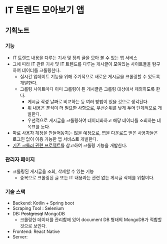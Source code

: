 # IT 트렌드 모아보기 앱
## 기획노트
### 기능
* IT 트렌드 내용을 다루는 기사 및 정리 글을 모아 볼 수 있는 앱 서비스
* 그에 따라 IT 관련 기사 및 IT 트렌드를 다루는 게시글이 모여있는 사이트들을 탐구하여 데이터를 크롤링한다.
  * 실시간 업데이트 기능을 위해 주기적으로 새로운 게시글을 크롤링할 수 있도록 개발한다.
  * 크롤링 사이트마다 이미 크롤링이 된 게시글은 크롤링 대상에서 제외하도록 한다.
    * 게시글 작성 날짜로 비교하는 등 여러 방법이 있을 것으로 생각된다.
    * 위 내용은 분석이 더 필요한 사항으로, 우선순위를 낮게 두어 단계적으로 개발한다.
    * 우선적으로 게시글을 크롤링하여 데이터화하고 해당 데이터를 조회하는 데 목표를 둔다.
* 따로 사용자 계정을 만들어놓지는 않을 예정으로, 앱을 다운로드 받은 사용자들은 로그인 없이 이용 가능한 앱 서비스로 개발한다.
* [기존 크롤러 관련 프로젝트](https://github.com/lgm1007/community-crawler)를 참고하여 크롤링 기능을 개발한다. 
### 관리자 페이지
* 크롤링된 게시글을 조회, 삭제할 수 있는 기능
  * 중복으로 크롤링된 글 또는 IT 내용과는 관련 없는 게시글 삭제를 위함이다.
### 기술 스택
* Backend: Kotlin + Spring boot
* Scraping Tool : Selenium
* DB: ~~Postgresql~~ MongoDB
  * 크롤링한 데이터를 관리함에 있어 document DB 형태의 MongoDB가 적합할 것으로 보인다.
* Frontend: React Native
* Server: 
